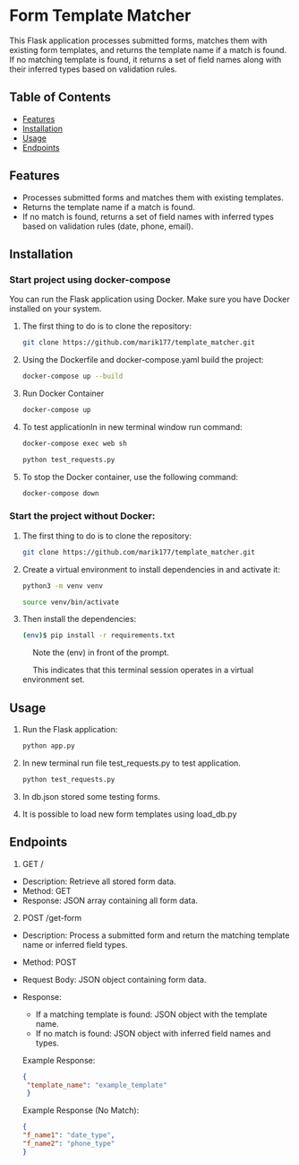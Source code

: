 # Form Template Matcher

This Flask application processes submitted forms, matches them with existing form templates, and returns the template name if a match is found. If no matching template is found, it returns a set of field names along with their inferred types based on validation rules.

## Table of Contents

- [Features](#features)
- [Installation](#installation)
- [Usage](#usage)
- [Endpoints](#endpoints)


## Features

- Processes submitted forms and matches them with existing templates.
- Returns the template name if a match is found.
- If no match is found, returns a set of field names with inferred types based on validation rules (date, phone, email).

## Installation

### Start project using docker-compose
You can run the Flask application using Docker. Make sure you have Docker installed on your system.
1. The first thing to do is to clone the repository:
    ```bash
    git clone https://github.com/marik177/template_matcher.git
   ```
2. Using the Dockerfile and docker-compose.yaml build the project:
   ```bash
   docker-compose up --build
    ```
3. Run Docker Container
    ```bash 
   docker-compose up
    ```
4. To test applicationIn in new terminal window run command:
   ````bash
   docker-compose exec web sh
   
   python test_requests.py
   ````   
5. To stop the Docker container, use the following command:
    ```bash 
   docker-compose down
    ```


### Start the project without Docker:
1. The first thing to do is to clone the repository:
    ```bash
    git clone https://github.com/marik177/template_matcher.git

    ```
2. Create a virtual environment to install dependencies in and activate it:
    ```bash
    python3 -m venv venv
   
    source venv/bin/activate
    ```   
3. Then install the dependencies:
    ```bash
   (env)$ pip install -r requirements.txt
    ```
    &emsp; Note the (env) in front of the prompt.

    &emsp; This indicates that this terminal session operates in a virtual environment set.
## Usage
1. Run the Flask application:
   ```bash
   python app.py
   ```
2. In new terminal run file test_requests.py to test application.
   ```bash
   python test_requests.py
   ```
3. In db.json stored some testing forms.

4. It is possible to load new form templates using load_db.py

## Endpoints
1. GET /
* Description: Retrieve all stored form data.
* Method: GET
* Response: JSON array containing all form data.
2. POST /get-form
* Description: Process a submitted form and return the matching template name or inferred field types.

* Method: POST

* Request Body: JSON object containing form data.

* Response:

  * If a matching template is found: JSON object with the template name.
  * If no match is found: JSON object with inferred field names and types.

  Example Response:
   ```json 
  {
    "template_name": "example_template"
    }
  ```
    Example Response (No Match):
    ```json 
  {
    "f_name1": "date_type",
    "f_name2": "phone_type"
    }
  ```
  